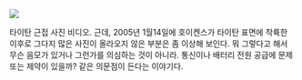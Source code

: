 
![](http://youtu.be/TMxL3ZhO8A8)

타이탄 근접 사진 비디오.
근데, 2005년 1월14일에 호이켄스가 타이탄 표면에 착륙한 이후로 그다지 많은 사진이 올라오지 않은 부분은 좀 이상해 보인다. 뭐 그렇다고 해서 무슨 음모가 있거나 그런가를 의심하는 것이 아니라. 통신이나 배터리 전원 공급에 문제 또는 제약이 있을까? 같은 의문점이 든다는 이야기다.

&nbsp;